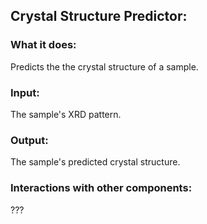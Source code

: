 ## Crystal Structure Predictor:
### What it does:
Predicts the the crystal structure of a sample.
### Input:
The sample's XRD pattern.
### Output:
The sample's predicted crystal structure.
### Interactions with other components:
???
